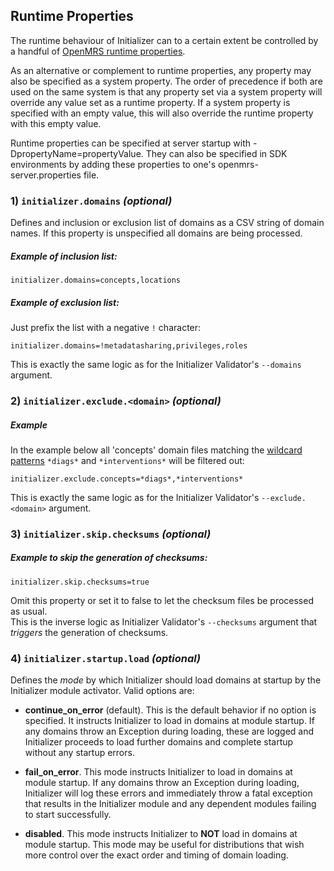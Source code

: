 ## Runtime Properties

The runtime behaviour of Initializer can to a certain extent be controlled by a handful of [OpenMRS runtime properties](https://wiki.openmrs.org/x/zhAz).

As an alternative or complement to runtime properties, any property may also be specified as a system property.
The order of precedence if both are used on the same system is that any property set via a system property will override any value set as a runtime property.
If a system property is specified with an empty value, this will also override the runtime property with this empty value.

Runtime properties can be specified at server startup with -DpropertyName=propertyValue.  They can also be specified in SDK environments by adding these
properties to one's openmrs-server.properties file.

### 1) `initializer.domains` _(optional)_
Defines and inclusion or exclusion list of domains as a CSV string of domain names. If this property is unspecified all domains are being processed.
##### Example of inclusion list:
```
initializer.domains=concepts,locations
```
##### Example of exclusion list:
Just prefix the list with a negative `!` character:
```
initializer.domains=!metadatasharing,privileges,roles
```
This is exactly the same logic as for the Initializer Validator's `--domains` argument.
### 2) `initializer.exclude.<domain>` _(optional)_
##### Example
In the example below all 'concepts' domain files matching the [wildcard patterns](https://commons.apache.org/proper/commons-io/apidocs/org/apache/commons/io/FilenameUtils.html#wildcardMatchOnSystem-java.lang.String-java.lang.String-) `*diags*` and `*interventions*` will be filtered out:
```
initializer.exclude.concepts=*diags*,*interventions*
```
This is exactly the same logic as for the Initializer Validator's `--exclude.<domain>` argument.
### 3) `initializer.skip.checksums` _(optional)_
##### Example to skip the generation of checksums:
```
initializer.skip.checksums=true
```
Omit this property or set it to false to let the checksum files be processed as usual.
<br/>This is the inverse logic as Initializer Validator's `--checksums` argument that _triggers_ the generation of checksums.

### 4) `initializer.startup.load` _(optional)_

Defines the _mode_ by which Initializer should load domains at startup by the Initializer module activator.
Valid options are:

* **continue_on_error** (default).  This is the default behavior if no option is specified.  It instructs Initializer 
  to load in domains at module startup.  If any domains throw an Exception during loading, these are logged and 
  Initializer proceeds to load further domains and complete startup without any startup errors.

* **fail_on_error**.  This mode instructs Initializer to load in domains at module startup.  If any domains throw an 
  Exception during loading, Initializer will log these errors and immediately throw a fatal exception that results in 
  the Initializer module and any dependent modules failing to start successfully.

* **disabled**.  This mode instructs Initializer to **NOT** load in domains at module startup.  This mode may be 
  useful for distributions that wish more control over the exact order and timing of domain loading.